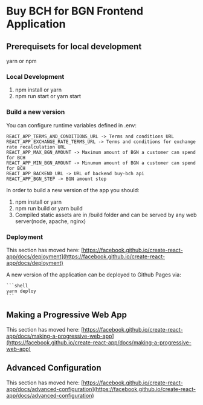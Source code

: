 # Buy BCH for BGN Frontend Application

## Prerequisets for local development

yarn or npm

### Local Development

1. npm install or yarn
2. npm run start or yarn start

### Build a new version

You can configure runtime variables defined in .env:

    REACT_APP_TERMS_AND_CONDITIONS_URL -> Terms and conditions URL
    REACT_APP_EXCHANGE_RATE_TERMS_URL -> Terms and conditions for exchange rate recalculation URL
    REACT_APP_MAX_BGN_AMOUNT -> Maximum amount of BGN a customer can spend for BCH
    REACT_APP_MIN_BGN_AMOUNT -> Minumum amount of BGN a customer can spend for BCH
    REACT_APP_BACKEND_URL -> URL of backend buy-bch api
    REACT_APP_BGN_STEP -> BGN amount step

In order to build a new version of the app you should:

1. npm install or yarn
2. npm run build or yarn build
3. Compiled static assets are in /build folder and can be served by any web server(node, apache, nginx)

### Deployment

This section has moved here: [https://facebook.github.io/create-react-app/docs/deployment](https://facebook.github.io/create-react-app/docs/deployment)

A new version of the application can be deployed to Github Pages via:

    ```shell
    yarn deploy
    ```

## Making a Progressive Web App

This section has moved here: [https://facebook.github.io/create-react-app/docs/making-a-progressive-web-app](https://facebook.github.io/create-react-app/docs/making-a-progressive-web-app)

## Advanced Configuration

This section has moved here: [https://facebook.github.io/create-react-app/docs/advanced-configuration](https://facebook.github.io/create-react-app/docs/advanced-configuration)

